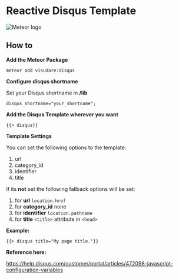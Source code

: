 # Reactive Disqus Template

![Meteor logo](https://d14jjfgstdxsoz.cloudfront.net/meteor-logo.png)





## How to

**Add the Meteor Package**

`meteor add visudare:disqus`

**Configure disqus shortname**

Set your Disqus shortname in **/lib**

`disqus_shortname="your_shortname";`

**Add the Disqus Template wherever you want**

`{{> disqus}}`

**Template Settings**

You can set the following options to the template:

1. url
2. category_id
3. identifier
4. title

If its **not** set the following fallback options will be set:

1. for **url** `location.href`
2. for **category_id** none
3. for **identifier** `location.pathname`
4. for **title**  `<title>` attribute in `<head>`


**Example:**

`{{> disqus title="My page title."}}`

**Reference here:** 

<https://help.disqus.com/customer/portal/articles/472098-javascript-configuration-variables>
